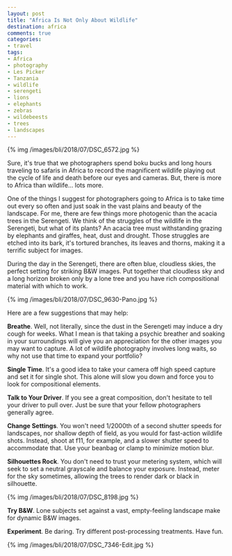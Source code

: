 ```yaml
---
layout: post
title: "Africa Is Not Only About Wildlife"
destination: africa
comments: true
categories:
- travel
tags:
- Africa
- photography
- Les Picker
- Tanzania
- wildlife
- serengeti
- lions
- elephants
- zebras
- wildebeests
- trees
- landscapes
---
```


{% img /images/bli/2018/07/DSC_6572.jpg %}

Sure, it's true that we photographers spend boku bucks and long hours traveling to safaris in Africa to record the magnificent wildlife playing out the cycle of life and death before our eyes and cameras. But, there is more to Africa than wildlife… lots more.

<!--more-->

One of the things I suggest for photographers going to Africa is to take time out every so often and just soak in the vast plains and beauty of the landscape. For me, there are few things more photogenic than the acacia trees in the Serengeti. We think of the struggles of the wildlife in the Serengeti, but what of its plants? An acacia tree must withstanding grazing by elephants and giraffes, heat, dust and drought. Those struggles are etched into its bark, it's tortured branches, its leaves and thorns, making it a terrific subject for images. 

During the day in the Serengeti, there are often blue, cloudless skies, the perfect setting for striking B&W images. Put together that cloudless sky and a long horizon broken only by a lone tree and you have rich compositional material with which to work.  

{% img /images/bli/2018/07/DSC_9630-Pano.jpg %}

Here are a few suggestions that may help:

**Breathe**. Well, not literally, since the dust in the Serengeti may induce a dry cough for weeks. What I mean is that taking a psychic breather and soaking in your surroundings will give you an appreciation for the other images you may want to capture. A lot of wildlife photography involves long waits, so why not use that time to expand your portfolio?

**Single Time**. It's a good idea to take your camera off high speed capture and set it for single shot. This alone will slow you down and force you to look for compositional elements. 

**Talk to Your Driver**. If you see a great composition, don't hesitate to tell your driver to pull over. Just be sure that your fellow photographers generally agree. 

**Change Settings**. You won't need 1/2000th of a second shutter speeds for landscapes, nor shallow depth of field, as you would for fast-action wildlife shots. Instead, shoot at f11, for example, and a slower shutter speed to accommodate that. Use your beanbag or clamp to minimize motion blur. 

**Silhouettes Rock**. You don't need to trust your metering system, which will seek to set a neutral grayscale and balance your exposure. Instead, meter for the sky sometimes, allowing the trees to render dark or black in silhouette. 

{% img /images/bli/2018/07/DSC_8198.jpg %}

**Try B&W**. Lone subjects set against a vast, empty-feeling landscape make for dynamic B&W images. 

**Experiment**. Be daring. Try different post-processing treatments. Have fun. 

{% img /images/bli/2018/07/DSC_7346-Edit.jpg %}